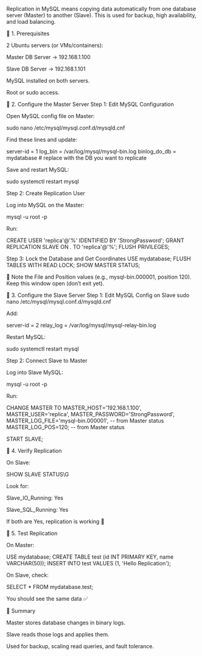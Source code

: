 Replication in MySQL means copying data automatically from one database server (Master) to another (Slave). This is used for backup, high availability, and load balancing.

🔹 1. Prerequisites

2 Ubuntu servers (or VMs/containers):

Master DB Server → 192.168.1.100

Slave DB Server → 192.168.1.101

MySQL installed on both servers.

Root or sudo access.

🔹 2. Configure the Master Server
Step 1: Edit MySQL Configuration

Open MySQL config file on Master:

sudo nano /etc/mysql/mysql.conf.d/mysqld.cnf


Find these lines and update:

server-id = 1
log_bin = /var/log/mysql/mysql-bin.log
binlog_do_db = mydatabase   # replace with the DB you want to replicate


Save and restart MySQL:

sudo systemctl restart mysql

Step 2: Create Replication User

Log into MySQL on the Master:

mysql -u root -p


Run:

CREATE USER 'replica'@'%' IDENTIFIED BY 'StrongPassword';
GRANT REPLICATION SLAVE ON *.* TO 'replica'@'%';
FLUSH PRIVILEGES;

Step 3: Lock the Database and Get Coordinates
USE mydatabase;
FLUSH TABLES WITH READ LOCK;
SHOW MASTER STATUS;


📌 Note the File and Position values (e.g., mysql-bin.000001, position 120).
Keep this window open (don’t exit yet).

🔹 3. Configure the Slave Server
Step 1: Edit MySQL Config on Slave
sudo nano /etc/mysql/mysql.conf.d/mysqld.cnf


Add:

server-id = 2
relay_log = /var/log/mysql/mysql-relay-bin.log


Restart MySQL:

sudo systemctl restart mysql

Step 2: Connect Slave to Master

Log into Slave MySQL:

mysql -u root -p


Run:

CHANGE MASTER TO
MASTER_HOST='192.168.1.100',
MASTER_USER='replica',
MASTER_PASSWORD='StrongPassword',
MASTER_LOG_FILE='mysql-bin.000001',   -- from Master status
MASTER_LOG_POS=120;                   -- from Master status

START SLAVE;

🔹 4. Verify Replication

On Slave:

SHOW SLAVE STATUS\G


Look for:

Slave_IO_Running: Yes

Slave_SQL_Running: Yes

If both are Yes, replication is working 🎉

🔹 5. Test Replication

On Master:

USE mydatabase;
CREATE TABLE test (id INT PRIMARY KEY, name VARCHAR(50));
INSERT INTO test VALUES (1, 'Hello Replication');


On Slave, check:

SELECT * FROM mydatabase.test;


You should see the same data ✅

📌 Summary

Master stores database changes in binary logs.

Slave reads those logs and applies them.

Used for backup, scaling read queries, and fault tolerance.
